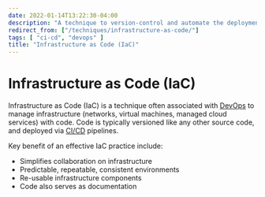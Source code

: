 ```yaml
---
date: 2022-01-14T13:22:30-04:00
description: "A technique to version-control and automate the deployment of virtualized infrastructure"
redirect_from: ["/techniques/infrastructure-as-code/"]
tags: [ "ci-cd", "devops" ]
title: "Infrastructure as Code (IaC)"
---
```


# Infrastructure as Code (IaC)

Infrastructure as Code (IaC) is a technique often associated with [DevOps](devops.md) to manage infrastructure (networks, virtual machines, managed cloud services) with code. Code is typically versioned like any other source code, and deployed via [CI/CD](ci-cd.md) pipelines.

Key benefit of an effective IaC practice include:

* Simplifies collaboration on infrastructure
* Predictable, repeatable, consistent environments
* Re-usable infrastructure components
* Code also serves as documentation
